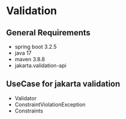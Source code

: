 # Validation

## General Requirements
* spring boot 3.2.5
* java 17
* maven 3.8.8
* jakarta.validation-api

## UseCase for jakarta validation
- Validator
- ConstraintViolationException
- Constraints
